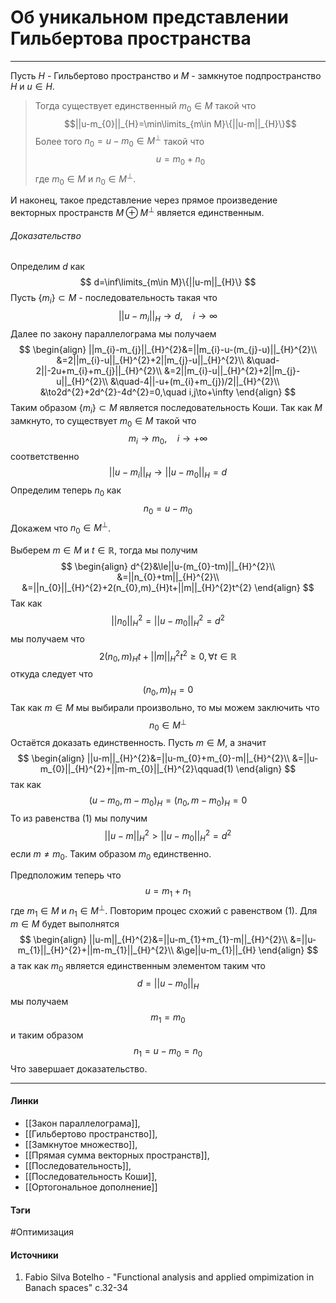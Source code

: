 # Об уникальном представлении Гильбертова пространства
***
Пусть $H$ - Гильбертово пространство и $M$ - замкнутое подпространство $H$ и $u\in H$. 
>Тогда существует единственный $m_{0}\in M$ такой что $$||u-m_{0}||_{H}=\min\limits_{m\in M}\{||u-m||_{H}\}$$ Более того $n_{0}=u-m_{0}\in M^{\perp}$ такой что $$u=m_{0}+n_{0}$$ где $m_{0}\in M$ и $n_{0}\in M^{\perp}$. 

И наконец, такое представление через прямое произведение векторных пространств $M\oplus M^{\perp}$ является единственным.

###### Доказательство
Определим $d$ как
$$
d=\inf\limits_{m\in M}\{||u-m||_{H}\}
$$
Пусть $\{m_{i}\}\subset M$ - последовательность такая что
$$
||u-m_{i}||_{H}\to d,\quad i\to\infty
$$
Далее по закону параллелограма мы получаем
$$
\begin{align}
||m_{i}-m_{j}||_{H}^{2}&=||m_{i}-u-(m_{j}-u)||_{H}^{2}\\
&=2||m_{i}-u||_{H}^{2}+2||m_{j}-u||_{H}^{2}\\
&\quad-2||-2u+m_{i}+m_{j}||_{H}^{2}\\
&=2||m_{i}-u||_{H}^{2}+2||m_{j}-u||_{H}^{2}\\
&\quad-4||-u+(m_{i}+m_{j})/2||_{H}^{2}\\
&\to2d^{2}+2d^{2}-4d^{2}=0,\quad i,j\to+\infty
\end{align}
$$
Таким образом $\{m_{i}\}\subset M$ является последовательность Коши. Так как $M$ замкнуто, то существует $m_{0}\in M$ такой что
$$
m_{i}\to m_{0},\quad i\to+\infty
$$
соответственно
$$
||u-m_{i}||_{H}\to||u-m_{0}||_{H}=d
$$
Определим теперь $n_{0}$ как
$$
n_{0}=u-m_{0}
$$
Докажем что $n_{0}\in M^{\perp}$.

Выберем $m\in M$ и $t\in\mathbb{R}$, тогда мы получим
$$
\begin{align}
d^{2}&\le||u-(m_{0}-tm)||_{H}^{2}\\
&=||n_{0}+tm||_{H}^{2}\\
&=||n_{0}||_{H}^{2}+2(n_{0},m)_{H}t+||m||_{H}^{2}t^{2}
\end{align}
$$
Так как
$$
||n_{0}||_{H}^{2}=||u-m_{0}||_{H}^{2}=d^{2}
$$
мы получаем что
$$
2(n_{0},m)_{H}t+||m||_{H}^{2}t^{2}\ge0,\forall t\in\mathbb{R}
$$
откуда следует что
$$
(n_{0},m)_{H}=0
$$
Так как $m\in M$ мы выбирали произвольно, то мы можем заключить что
$$
n_{0}\in M^{\perp}
$$
Остаётся доказать единственность. Пусть $m\in M$, а значит
$$
\begin{align}
||u-m||_{H}^{2}&=||u-m_{0}+m_{0}-m||_{H}^{2}\\
&=||u-m_{0}||_{H}^{2}+||m-m_{0}||_{H}^{2}\qquad(1)
\end{align}
$$
так как 
$$
(u-m_{0},m-m_{0})_{H}=(n_{0},m-m_{0})_{H}=0
$$
То из равенства $(1)$ мы получим
$$
||u-m||_{H}^{2}>||u-m_{0}||_{H}^{2}=d^{2}
$$
если $m\ne m_{0}$. Таким образом $m_{0}$ единственно.

Предположим теперь что
$$
u=m_{1}+n_{1}
$$
где $m_{1}\in M$ и $n_{1}\in M^{\perp}$. Повторим процес схожий с равенством $(1)$. Для $m\in M$ будет выполнятся
$$
\begin{align}
||u-m||_{H}^{2}&=||u-m_{1}+m_{1}-m||_{H}^{2}\\
&=||u-m_{1}||_{H}^{2}+||m-m_{1}||_{H}^{2}\\
&\ge||u-m_{1}||_{H}
\end{align}
$$
а так как $m_{0}$ является единственным элементом таким что
$$
d=||u-m_{0}||_{H}
$$
мы получаем
$$
m_{1}=m_{0}
$$
и таким образом
$$
n_{1}=u-m_{0}=n_{0}
$$
Что завершает доказательство.
***
#### Линки
- [[Закон параллелограма]],
- [[Гильбертово пространство]],
- [[Замкнутое множество]],
- [[Прямая сумма векторных пространств]],
- [[Последовательность]],
- [[Последовательность Коши]],
- [[Ортогональное дополнение]]
#### Тэги
 #Оптимизация 
#### Источники
1. Fabio Silva Botelho - "Functional analysis and applied ompimization in Banach spaces" c.32-34